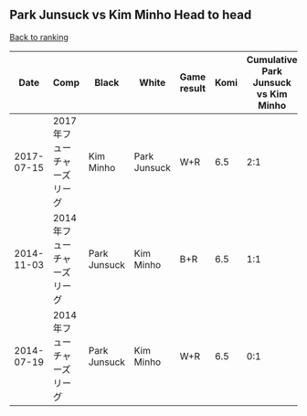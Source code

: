 ## Park Junsuck vs Kim Minho Head to head

[Back to ranking](../../index.md)




| **Date** | **Comp** | **Black** | **White** | **Game result** | **Komi** | **Cumulative Park Junsuck vs Kim Minho** | **Park Junsuck streak** | **Kim Minho streak** | 
| --- | --- | --- | --- | --- | --- | --- | --- | --- |
| 2017-07-15 | 2017年フューチャーズリーグ | Kim Minho | Park Junsuck | W+R | 6.5 | 2:1 | 2 | 0 | 
| 2014-11-03 | 2014年フューチャーズリーグ | Park Junsuck | Kim Minho | B+R | 6.5 | 1:1 | 1 | 0 | 
| 2014-07-19 | 2014年フューチャーズリーグ | Park Junsuck | Kim Minho | W+R | 6.5 | 0:1 | 0 | 1 |




